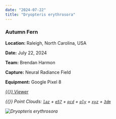 ```yaml
---
date: "2024-07-22"
title: "Dryopteris erythrosora"
---
```


### Autumn Fern

**Location:** Raleigh, North Carolina, USA

**Date:** July 22, 2024

**Team:** Brendan Harmon

**Capture:** Neural Radiance Field

**Equipment:** Google Pixel 8

[{{<i class="fas fa-braille">}} Viewer](https://xyz.cct.lsu.edu/data/cloud-forest/dryopteris-erythrosora-03/dryopteris-erythrosora-03.html "Dryopteris erythrosora viewer")

{{<i class="ms ms-database">}} Point Clouds:
[``laz``](https://xyz.cct.lsu.edu/data/cloud-forest/dryopteris-erythrosora-03/dryopteris-erythrosora-03.laz "Dryopteris erythrosora LAZ")
+ 
[``e57``](https://xyz.cct.lsu.edu/data/cloud-forest/dryopteris-erythrosora-03/dryopteris-erythrosora-03.e57 "Dryopteris erythrosora E57")
+ 
[``pcd``](https://xyz.cct.lsu.edu/data/cloud-forest/dryopteris-erythrosora-03/dryopteris-erythrosora-03.pcd "Dryopteris erythrosora PCD")
+ 
[``ply``](https://xyz.cct.lsu.edu/data/cloud-forest/dryopteris-erythrosora-03/dryopteris-erythrosora-03.ply "Dryopteris erythrosora PLY")
+ 
[``xyz``](https://xyz.cct.lsu.edu/data/cloud-forest/dryopteris-erythrosora-03/dryopteris-erythrosora-03.xyz "Dryopteris erythrosora XYZ")
+ 
[``3dm``](https://xyz.cct.lsu.edu/data/cloud-forest/dryopteris-erythrosora-03/dryopteris-erythrosora-03.3dm "Dryopteris erythrosora 3DM")

![Dryopteris erythrosora](../dryopteris-erythrosora-03.webp)
